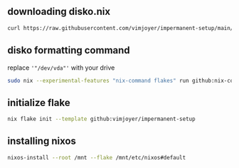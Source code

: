 ## downloading disko.nix
```bash
curl https://raw.githubusercontent.com/vimjoyer/impermanent-setup/main/final/disko.nix -o /tmp/disko.nix
```

## disko formatting command
replace `'"/dev/vda"'` with your drive
```bash
sudo nix --experimental-features "nix-command flakes" run github:nix-community/disko -- --mode disko /tmp/disko.nix --arg device '"/dev/vda"'
```

## initialize flake
```bash
nix flake init --template github:vimjoyer/impermanent-setup
```

## installing nixos
```bash
nixos-install --root /mnt --flake /mnt/etc/nixos#default
```
